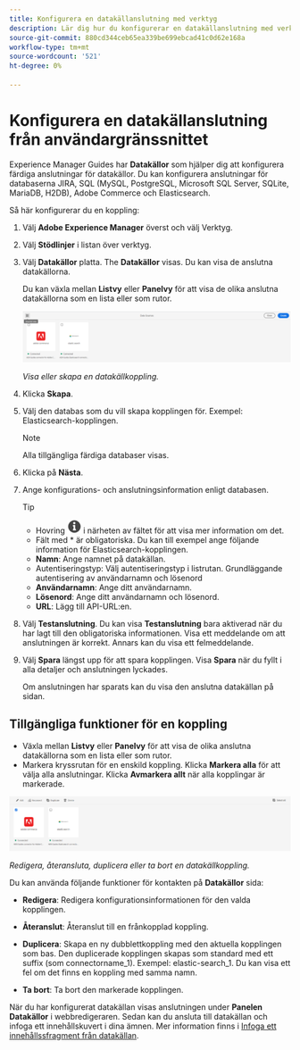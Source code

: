 ```yaml
---
title: Konfigurera en datakällanslutning med verktyg
description: Lär dig hur du konfigurerar en datakällanslutning med verktygen.
source-git-commit: 880cd344ceb65ea339be699ebcad41c0d62e168a
workflow-type: tm+mt
source-wordcount: '521'
ht-degree: 0%

---
```


# Konfigurera en datakällanslutning från användargränssnittet

Experience Manager Guides har **Datakällor** som hjälper dig att konfigurera färdiga anslutningar för datakällor. Du kan konfigurera anslutningar för databaserna JIRA, SQL (MySQL, PostgreSQL, Microsoft SQL Server, SQLite, MariaDB, H2DB), Adobe Commerce och Elasticsearch.

Så här konfigurerar du en koppling:

1. Välj **Adobe Experience Manager** överst och välj Verktyg.
1. Välj **Stödlinjer** i listan över verktyg.
1. Välj **Datakällor** platta. The **Datakällor** visas. Du kan visa de anslutna datakällorna.

   Du kan växla mellan **Listvy** eller **Panelvy** för att visa de olika anslutna datakällorna som en lista eller som rutor.

   <img src="./assets/data-sources-create-window.png" alt= "datakällor som listas på sidan med datakällor" width="800">

   *Visa eller skapa en datakällkoppling.*
1. Klicka **Skapa**.
1. Välj den databas som du vill skapa kopplingen för. Exempel: Elasticsearch-kopplingen.
   >[!NOTE]
   >
   >Alla tillgängliga färdiga databaser visas.

1. Klicka på **Nästa**.
1. Ange konfigurations- och anslutningsinformation enligt databasen.

   >[!TIP]
   >* Hovring <img src="./assets/info-details.svg" alt= "informationsikon" width="25"> i närheten av fältet för att visa mer information om det.
   > * Fält med * är obligatoriska. Du kan till exempel ange följande information för Elasticsearch-kopplingen.

   * **Namn**: Ange namnet på datakällan.
   * Autentiseringstyp: Välj autentiseringstyp i listrutan. Grundläggande autentisering av användarnamn och lösenord
   * **Användarnamn**: Ange ditt användarnamn.
   * **Lösenord**: Ange ditt användarnamn och lösenord.
   * **URL**: Lägg till API-URL:en.

1. Välj **Testanslutning**. Du kan visa **Testanslutning** bara aktiverad när du har lagt till den obligatoriska informationen. Visa ett meddelande om att anslutningen är korrekt. Annars kan du visa ett felmeddelande.



1. Välj **Spara** längst upp för att spara kopplingen.     Visa **Spara** när du fyllt i alla detaljer och anslutningen lyckades.


   Om anslutningen har sparats kan du visa den anslutna datakällan på sidan.

## Tillgängliga funktioner för en koppling

* Växla mellan **Listvy** eller **Panelvy**  för att visa de olika anslutna datakällorna som en lista eller som rutor.
* Markera kryssrutan för en enskild koppling. Klicka **Markera alla** för att välja alla anslutningar. Klicka **Avmarkera allt** när alla kopplingar är markerade.

<img src="./assets/data-sources-features.png" alt= "funktioner för datakällorna på sidan med datakällor" width="800">

*Redigera, återansluta, duplicera eller ta bort en datakällkoppling.*

Du kan använda följande funktioner för kontakten på **Datakällor** sida:

* **Redigera**: Redigera konfigurationsinformationen för den valda kopplingen.

* **Återanslut**: Återanslut till en frånkopplad koppling.

* **Duplicera**: Skapa en ny dubblettkoppling med den aktuella kopplingen som bas. Den duplicerade kopplingen skapas som standard med ett suffix (som connectorname_1). Exempel: elastic-search_1.
Du kan visa ett fel om det finns en koppling med samma namn.

* **Ta bort**: Ta bort den markerade kopplingen.


När du har konfigurerat datakällan visas anslutningen under **Panelen Datakällor** i webbredigeraren. Sedan kan du ansluta till datakällan och infoga ett innehållskuvert i dina ämnen. Mer information finns i [Infoga ett innehållssfragment från datakällan](../user-guide/web-editor-content-snippet.md).
